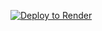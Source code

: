 [![Deploy to Render](https://binbashbanana.github.io/deploy-buttons/buttons/remade/render.svg)](https://render.com/deploy?repo=https://gitlab.com/testingkfjkfddf/in)
